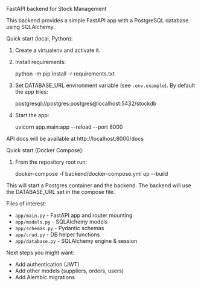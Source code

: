 FastAPI backend for Stock Management

This backend provides a simple FastAPI app with a PostgreSQL database using SQLAlchemy.

Quick start (local, Python):

1. Create a virtualenv and activate it.
2. Install requirements:

   python -m pip install -r requirements.txt

3. Set DATABASE_URL environment variable (see `.env.example`). By default the app tries:

   postgresql://postgres:postgres@localhost:5432/stockdb

4. Start the app:

   uvicorn app.main:app --reload --port 8000

API docs will be available at http://localhost:8000/docs

Quick start (Docker Compose):

1. From the repository root run:

   docker-compose -f backend/docker-compose.yml up --build

This will start a Postgres container and the backend. The backend will use the DATABASE_URL set in the compose file.

Files of interest:
- `app/main.py` - FastAPI app and router mounting
- `app/models.py` - SQLAlchemy models
- `app/schemas.py` - Pydantic schemas
- `app/crud.py` - DB helper functions
- `app/database.py` - SQLAlchemy engine & session

Next steps you might want:
- Add authentication (JWT)
- Add other models (suppliers, orders, users)
- Add Alembic migrations
